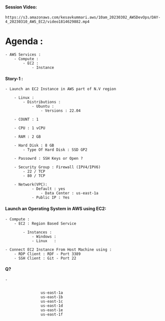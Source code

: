 #### Session Video:
    https://s3.amazonaws.com/kesavkummari.aws/10am_20230302_AWSDevOps/DAY-4_20230310_AWS_EC2/video1814629882.mp4

# Agenda : 
    - AWS Services :
        - Compute :
            - EC2 :
                - Instance


#### Story-1 :

    - Launch an EC2 Instance in AWS part of N.V region

        - Linux :
            - Distributions : 
                - Ubuntu :
                    - Versions : 22.04

        - COUNT : 1

        - CPU : 1 vCPU
        
        - RAM : 2 GB
        
        - Hard Disk : 8 GB 
            - Type Of Hard Disk : SSD GP2

        - Passowrd : SSH Keys or Open ?
        
        - Security Group : Firewall (IPV4/IPV6)
            - 22 / TCP
            - 80 / TCP 
        
        - Network(VPC):
                - Default : yes
                    - Data Center : us-east-1a 
                - Public IP : Yes

#### Launch an Operating System in AWS using EC2:

    - Compute :
        - EC2 : Region Based Service 

            - Instances :
                - Windows :
                - Linux   :

    - Connect EC2 Instance From Host Machine using :
        - RDP Client : RDF - Port 3389
        - SSH Client : Git - Port 22


#### Q?
    - 


                    us-east-1a 
                    us-east-1b 
                    us-east-1c 
                    us-east-1d 
                    us-east-1e 
                    us-east-1f 